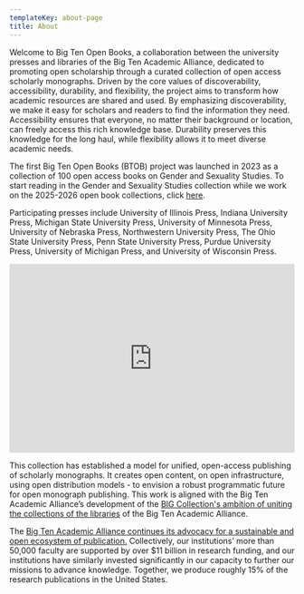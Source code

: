 ```yaml
---
templateKey: about-page
title: About
---
```

Welcome to Big Ten Open Books, a collaboration between the university presses and libraries of the Big Ten Academic Alliance, dedicated to promoting open scholarship through a curated collection of open access scholarly monographs. Driven by the core values of discoverability, accessibility, durability, and flexibility, the project aims to transform how academic resources are shared and used. By emphasizing discoverability, we make it easy for scholars and readers to find the information they need. Accessibility ensures that everyone, no matter their background or location, can freely access this rich knowledge base. Durability preserves this knowledge for the long haul, while flexibility allows it to meet diverse academic needs.

The first Big Ten Open Books (BTOB) project was launched in 2023 as a collection of 100 open access books on Gender and Sexuality Studies. To start reading in the Gender and Sexuality Studies collection while we work on the 2025-2026 open book collections, click [here](https://www.fulcrum.org/bigten).

Participating presses include University of Illinois Press, Indiana University Press, Michigan State University Press, University of Minnesota Press, University of Nebraska Press, Northwestern University Press, The Ohio State University Press, Penn State University Press, Purdue University Press, University of Michigan Press, and University of Wisconsin Press.

<div style="max-width:608px"><div style="position:relative;padding-bottom:66.118421052632%"><iframe id="kaltura_player" src="https://cdnapisec.kaltura.com/p/1038472/sp/103847200/embedIframeJs/uiconf_id/46145191/partner_id/1038472?iframeembed=true&playerId=kaltura_player&entry_id=1_jldc0a2r&flashvars\\\\\\[streamerType]=auto&amp;flashvars\\\\\\[localizationCode]=en_US&amp;flashvars\\\\\\[sideBarContainer.plugin]=true&amp;flashvars\\\\\\[sideBarContainer.position]=left&amp;flashvars\\\\\\[sideBarContainer.clickToClose]=true&amp;flashvars\\\\\\[chapters.plugin]=true&amp;flashvars\\\\\\[chapters.layout]=vertical&amp;flashvars\\\\\\[chapters.thumbnailRotator]=false&amp;flashvars\\\\\\[streamSelector.plugin]=true&amp;flashvars\\\\\\[EmbedPlayer.SpinnerTarget]=videoHolder&amp;flashvars\\\\\\[dualScreen.plugin]=true&amp;flashvars\\\\\\[hotspots.plugin]=1&amp;flashvars\\\\\\[Kaltura.addCrossoriginToIframe]=true&amp;&wid=1_kjeke3t9" width="608" height="402" allowfullscreen webkitallowfullscreen mozAllowFullScreen allow="autoplay \\\\\\*; fullscreen \\\\\\*; encrypted-media *" sandbox="allow-downloads allow-forms allow-same-origin allow-scripts allow-top-navigation allow-pointer-lock allow-popups allow-modals allow-orientation-lock allow-popups-to-escape-sandbox allow-presentation allow-top-navigation-by-user-activation" frameborder="0" title="Introducing Big Ten Open Books" style="position:absolute;top:0;left:0;width:100%;height:100%"></iframe></div></div>

This collection has established a model for unified, open-access publishing of scholarly monographs. It creates open content, on open infrastructure, using open distribution models - to envision a robust programmatic future for open monograph publishing. This work is aligned with the Big Ten Academic Alliance’s development of the [BIG Collection's ambition of uniting the collections of the libraries](https://btaa.org/library/big-collection/the-big-collection-introduction) of the Big Ten Academic Alliance.

The [Big Ten Academic Alliance continues its advocacy for a sustainable and open ecosystem of publication.](https://btaa.org/about/news-and-publications/news/2019/06/10/sustaining-values-and-scholarship-a-statement-by-the-provosts-of-the-big-ten-academic-alliance) Collectively, our institutions’ more than 50,000 faculty are supported by over $11 billion in research funding, and our institutions have similarly invested significantly in our capacity to further our missions to advance knowledge. Together, we produce roughly 15% of the research publications in the United States.